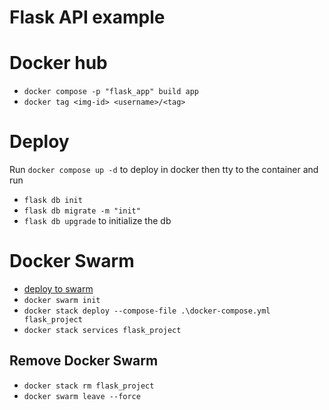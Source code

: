 # Flask API example

# Docker hub
- `docker compose -p "flask_app" build app`
- `docker tag <img-id> <username>/<tag>`

# Deploy

Run `docker compose up -d` to deploy in docker then tty to the container and run
- `flask db init`
- `flask db migrate -m "init"`
- `flask db upgrade` to initialize the db

# Docker Swarm

- [deploy to swarm](https://docs.docker.com/engine/swarm/stack-deploy/)
- `docker swarm init`
- `docker stack deploy --compose-file .\docker-compose.yml flask_project`
- `docker stack services flask_project`

## Remove Docker Swarm

- `docker stack rm flask_project`
- `docker swarm leave --force`